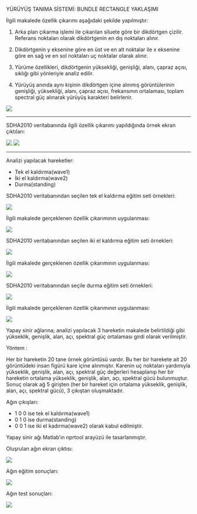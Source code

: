 

YÜRÜYÜŞ TANIMA SİSTEMİ: BUNDLE RECTANGLE YAKLAŞIMI

İlgili makalede özellik çıkarımı aşağıdaki şekilde yapılmıştır:

1) Arka plan çıkarma işlemi ile çıkarılan siluete göre bir dikdörtgen çizilir. Referans noktaları olarak dikdörtgenin en dış noktaları alınır.

2) Dikdörtgenin  y eksenine göre en üst ve en alt noktalar ile x eksenine göre en sağ ve en sol noktaları uç noktalar olarak alınır.

3) Yürüme özellikleri,  dikdörtgenin yüksekliği,  genişliği,  alanı,  çapraz açısı, sıklığı gibi yönleriyle analiz edilir.

4) Yürüyüş anında aynı kişinin dikdörtgen içine alınmış görüntülerinin genişliği, yüksekliği,  alanı,  çapraz açısı, frekansının ortalaması, toplam spectral güç alınarak yürüyüş karakteri belirlenir.

![](http://image.bayimg.com/2023e22af4a188207e51b7aa8fb219fc89678652.jpg)

---

SDHA2010 veritabanında ilgili özellik çıkarımı yapıldığında örnek ekran çıktıları:

![](http://s1.directupload.net/images/130424/5sdnabkg.jpg)
![](http://s2.ipicture.ru/uploads/20130424/pHAn4cZK.jpg)

---

Analizi yapılacak hareketler:
  
* Tek el  kaldırma(wave1)
* İki el kaldırma(wave2)
* Durma(standing)
  
SDHA2010 veritabanından seçilen tek el kaldırma eğitim seti  örnekleri:

![](http://savepic.ru/4633054.jpg)

İlgili makalede gerçeklenen özellik çıkarımının uygulanması:

![](http://savepic.ru/4626910.jpg)

SDHA2010 veritabanından seçilen iki el kaldırma eğitim seti  örnekleri:

![](http://images.vfl.ru/ii/1370022488/3a35d714/2446660.jpg)

İlgili makalede gerçeklenen özellik çıkarımının uygulanması: 

![](http://i1.imageban.ru/out/2013/05/31/52d7468b8032725c18652b8ca12e538c.jpg)

SDHA2010 veritabanından seçile durma eğitim seti  örnekleri:

![](http://funkyimg.com/u2/4594/784/1277425.jpg)

İlgili makalede gerçeklenen özellik çıkarımının uygulanması:

![](http://photoload.ru/data/cc/e3/2d/cce32dd5bdda989d34c8ae2cf07f529d.jpg)

Yapay sinir ağlarına; analizi yapılacak 3 hareketin makalede belirtildiği gibi yükseklik, genişlik, alan, açı, spektral güç ortalaması girdi olarak  verilmiştir.

<p> Yöntem :

Her bir hareketin 20 tane örnek görüntüsü vardır. Bu her bir harekete ait 20 görüntüdeki insan figürü kare içine alınmıştır. Karenin uç noktaları yardımıyla  yükseklik, genişlik, alan, açı, spektral güç değerleri hesaplanıp her bir hareketin ortalama  yükseklik, genişlik, alan, açı, spektral gücü bulunmuştur. 
Sonuç olarak ağ 5 girişten (her bir hareket için ortalama yükseklik, genişlik, alan, açı, spektral gücü), 3 çıkıştan oluşmaktadır. 

Ağın çıkışları:

* 1 0 0      ise tek el kaldırma(wave1)
* 0 1 0      ise durma(standing)
* 0 0 1      ise iki el kadırma(wave2)  olarak kabul edilmiştir. 

Yapay sinir ağı Matlab’ın nprtool arayüzü ile tasarlanmıştır.

Oluşrulan ağın ekran çıktısı:

![](http://s2.ipicture.ru/uploads/20130531/NE30T5Qz.jpg)

Ağın eğitim sonuçları:

![](http://s2.ipicture.ru/uploads/20130531/WXMyLe2J.jpg)

Ağın test sonuçları:

![](http://s1.directupload.net/images/130531/m5qtuil5.jpg)




